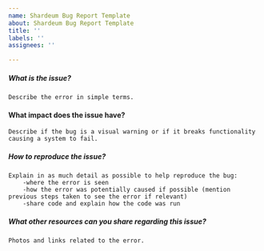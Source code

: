 ```yaml
---
name: Shardeum Bug Report Template
about: Shardeum Bug Report Template
title: ''
labels: ''
assignees: ''

---
```


##### What is the issue?

    Describe the error in simple terms. 
    
#### What impact does the issue have?

    Describe if the bug is a visual warning or if it breaks functionality causing a system to fail.

##### How to reproduce the issue? 

    Explain in as much detail as possible to help reproduce the bug:
        -where the error is seen
        -how the error was potentially caused if possible (mention previous steps taken to see the error if relevant)
        -share code and explain how the code was run

##### What other resources can you share regarding this issue?

    Photos and links related to the error.
